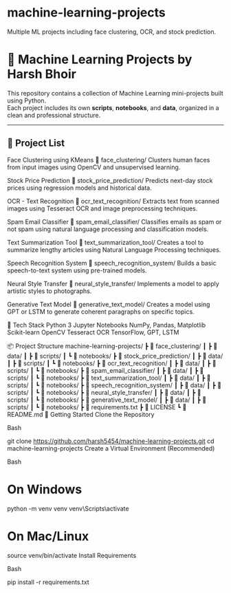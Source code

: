 # machine-learning-projects
Multiple ML projects including face clustering, OCR, and stock prediction.
# 🤖 Machine Learning Projects by Harsh Bhoir

This repository contains a collection of Machine Learning mini-projects built using Python.  
Each project includes its own **scripts**, **notebooks**, and **data**, organized in a clean and professional structure.

---

## 📁 Project List

Face Clustering using KMeans
📂 face_clustering/
Clusters human faces from input images using OpenCV and unsupervised learning.

Stock Price Prediction
📂 stock_price_prediction/
Predicts next-day stock prices using regression models and historical data.

OCR - Text Recognition
📂 ocr_text_recognition/
Extracts text from scanned images using Tesseract OCR and image preprocessing techniques.

Spam Email Classifier
📂 spam_email_classifier/
Classifies emails as spam or not spam using natural language processing and classification models.

Text Summarization Tool 
📂 text_summarization_tool/
Creates a tool to summarize lengthy articles using Natural Language Processing techniques.

Speech Recognition System 
📂 speech_recognition_system/
Builds a basic speech-to-text system using pre-trained models.

Neural Style Transfer 
📂 neural_style_transfer/
Implements a model to apply artistic styles to photographs.

Generative Text Model 
📂 generative_text_model/
Creates a model using GPT or LSTM to generate coherent paragraphs on specific topics.


🧰 Tech Stack
Python 3
Jupyter Notebooks
NumPy, Pandas, Matplotlib
Scikit-learn
OpenCV
Tesseract OCR
TensorFlow, GPT, LSTM

📦 Project Structure
machine-learning-projects/
┣ 📁 face_clustering/
┃ ┣ 📁 data/
┃ ┣ 📁 scripts/
┃ ┗ 📁 notebooks/
┣ 📁 stock_price_prediction/
┃ ┣ 📁 data/
┃ ┣ 📁 scripts/
┃ ┗ 📁 notebooks/
┣ 📁 ocr_text_recognition/
┃ ┣ 📁 data/
┃ ┣ 📁 scripts/
┃ ┗ 📁 notebooks/
┣ 📁 spam_email_classifier/
┃ ┣ 📁 data/
┃ ┣ 📁 scripts/
┃ ┗ 📁 notebooks/
┣ 📁 text_summarization_tool/
┃ ┣ 📁 data/
┃ ┣ 📁 scripts/
┃ ┗ 📁 notebooks/
┣ 📁 speech_recognition_system/
┃ ┣ 📁 data/
┃ ┣ 📁 scripts/
┃ ┗ 📁 notebooks/
┣ 📁 neural_style_transfer/
┃ ┣ 📁 data/
┃ ┣ 📁 scripts/
┃ ┗ 📁 notebooks/
┣ 📁 generative_text_model/
┃ ┣ 📁 data/
┃ ┣ 📁 scripts/
┃ ┗ 📁 notebooks/
┣ 📜 requirements.txt
┣ 📜 LICENSE
┗ 📜 README.md
🚀 Getting Started
Clone the Repository

Bash

git clone https://github.com/harsh5454/machine-learning-projects.git
cd machine-learning-projects
Create a Virtual Environment (Recommended)

Bash

# On Windows
python -m venv venv
venv\Scripts\activate

# On Mac/Linux
source venv/bin/activate
Install Requirements

Bash

pip install -r requirements.txt







